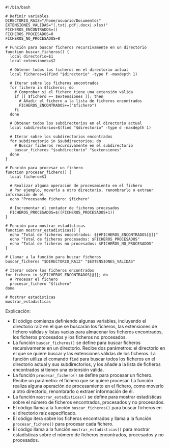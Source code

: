 ```shell
#!/bin/bash

# Definir variables
DIRECTORIO_RAIZ="/home/usuario/Documentos"
EXTENSIONES_VALIDAS="(.txt|.pdf|.docx|.xlsx)"
FICHEROS_ENCONTRADOS=()
FICHEROS_PROCESADOS=0
FICHEROS_NO_PROCESADOS=0

# Función para buscar ficheros recursivamente en un directorio
function buscar_ficheros() {
  local directorio=$1
  local extensiones=$2

  # Obtener todos los ficheros en el directorio actual
  local ficheros=$(find "$directorio" -type f -maxdepth 1)

  # Iterar sobre los ficheros encontrados
  for fichero in $ficheros; do
    # Comprobar si el fichero tiene una extensión válida
    if [[ $fichero =~ $extensiones ]]; then
      # Añadir el fichero a la lista de ficheros encontrados
      FICHEROS_ENCONTRADOS+=("$fichero")
    fi
  done

  # Obtener todos los subdirectorios en el directorio actual
  local subdirectorios=$(find "$directorio" -type d -maxdepth 1)

  # Iterar sobre los subdirectorios encontrados
  for subdirectorio in $subdirectorios; do
    # Buscar ficheros recursivamente en el subdirectorio
    buscar_ficheros "$subdirectorio" "$extensiones"
  done
}

# Función para procesar un fichero
function procesar_fichero() {
  local fichero=$1

  # Realizar alguna operación de procesamiento en el fichero
  # Por ejemplo, moverlo a otro directorio, renombrarlo o extraer información de él
  echo "Procesando fichero: $fichero"

  # Incrementar el contador de ficheros procesados
  FICHEROS_PROCESADOS=$((FICHEROS_PROCESADOS+1))
}

# Función para mostrar estadísticas
function mostrar_estadisticas() {
  echo "Total de ficheros encontrados: ${#FICHEROS_ENCONTRADOS[@]}"
  echo "Total de ficheros procesados: $FICHEROS_PROCESADOS"
  echo "Total de ficheros no procesados: $FICHEROS_NO_PROCESADOS"
}

# Llamar a la función para buscar ficheros
buscar_ficheros "$DIRECTORIO_RAIZ" "$EXTENSIONES_VALIDAS"

# Iterar sobre los ficheros encontrados
for fichero in ${FICHEROS_ENCONTRADOS[@]}; do
  # Procesar el fichero
  procesar_fichero "$fichero"
done

# Mostrar estadísticas
mostrar_estadisticas
```

Explicación:

* El código comienza definiendo algunas variables, incluyendo el directorio raíz en el que se buscarán los ficheros, las extensiones de fichero válidas y listas vacías para almacenar los ficheros encontrados, los ficheros procesados y los ficheros no procesados.
* La función `buscar_ficheros()` se define para buscar ficheros recursivamente en un directorio. Recibe dos parámetros: el directorio en el que se quiere buscar y las extensiones válidas de los ficheros. La función utiliza el comando `find` para buscar todos los ficheros en el directorio actual y sus subdirectorios, y los añade a la lista de ficheros encontrados si tienen una extensión válida.
* La función `procesar_fichero()` se define para procesar un fichero. Recibe un parámetro: el fichero que se quiere procesar. La función realiza alguna operación de procesamiento en el fichero, como moverlo a otro directorio, renombrarlo o extraer información de él.
* La función `mostrar_estadisticas()` se define para mostrar estadísticas sobre el número de ficheros encontrados, procesados y no procesados.
* El código llama a la función `buscar_ficheros()` para buscar ficheros en el directorio raíz especificado.
* El código itera sobre los ficheros encontrados y llama a la función `procesar_fichero()` para procesar cada fichero.
* El código llama a la función `mostrar_estadisticas()` para mostrar estadísticas sobre el número de ficheros encontrados, procesados y no procesados.